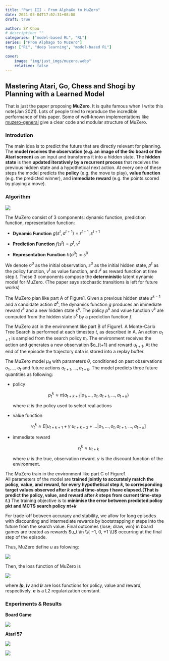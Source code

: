 ```yaml
---
title: "Part III - From AlphaGo to MuZero"
date: 2021-03-04T17:02:31+08:00
draft: true

author: SY Chou
# description: ""
categories: ["model-based RL", "RL"]
series: ["From Alphago to Muzero"]
tags: ["RL", "deep learning", "model-based RL"]

cover:
    image: "img/just_imgs/muzero.webp"
    relative: false
---
```


## Mastering Atari, Go, Chess and Shogi by Planning with a Learned Model

That is just the paper proposing **MuZero**. It is quite famous when I write this note(Jan 2021). Lots of people tried to reproduce the incredible performance of this paper. Some of well-known implementations like [muzero-general](https://github.com/werner-duvaud/muzero-general) give a clear code and modular structure of MuZero. 

### Introdution

The main idea is to predict the future that are directly relevant for planning. The **model receives the observation (e.g. an image of the Go board or the Atari screen)** as an input and transforms it into a hidden state. The **hidden state** is then **updated iteratively by a recurrent process** that receives the previous hidden state and a hypothetical next action. At every one of these steps the model predicts the **policy** (e.g. the move to play), **value function** (e.g. the predicted winner), and **immediate reward** (e.g. the points scored by playing a move).

### Algorithm

![](/blog/img/alphago_to_muzero/muzero/muzero_algo.png)

The MuZero consist of 3 components: dynamic function, prediction function, representation function:

- **Dynamic Function** $g(s^t, a^{t+1})=r^{t+1}, s^{t+1}$
  
  <!-- Given a previous hidden state $s^{k−1}$ and a candidate action $a^k$, the dynamics function $g$ produces an immediate reward $r^k$ and a new hidden state $s^k$. -->

- **Prediction Function** $f(s^t)=p^t, v^t$

  <!-- Given a hidden state $s^{t}$, the prediction function produces The policy $p^k$ and value function $v^k$ -->

- **Representation Function** $h(o^0)=s^0$
  
  <!-- Given the past observations $o^0$, the representation function produces the initial hidden state $s^0$ -->

We denote $o^0$ as the initial observation, $s^0$ as the initial hidden state, $p^t$ as the policy function, $v^t$ as value function, and $r^t$ as reward function at time step $t$. These 3 components compose the **deterministic** latent dynamic model for MuZero. (The paper says stochastic transitions is left for future works)

The MuZero plan like part A of Figure1. Given a previous hidden state $s^{k−1}$ and a candidate action $a^k$, the dynamics function $g$ produces an immediate reward $r^k$ and a new hidden state $s^k$. The policy $p^k$ and value function $v^k$ are computed from the hidden state $s^k$ by a prediction function $f$.

The MuZero act in the environment like part B of Figure1.  A Monte-Carlo Tree Search is performed at each timestep $t$, as described in A. An action $a_{t+1}$ is sampled from the search policy $\pi_t$. The environment receives the action and generates a new observation $o_{t+1} and reward $u_{t+1}$. At the end of the episode the trajectory data is stored into a replay buffer. 

The MuZero model $\mu_{\theta}$ with parameters $\theta$, conditioned on past observations $o_1, ..., o_t$ and future actions $a_{t+1}, ..., a_{t+k}$. The model predicts three future quantities as following:

- policy
  
  <!-- ![](/blog/img/alphago_to_muzero/muzero/muzero_pred_policy.png) -->

  $$
  p_t^k \approx \pi (a_{t+k+1} | o_{1}, ..., o_t, a_{t+1}, ..., a_{t+k})
  $$

  where $\pi$ is the policy used to select real actions
- value function
  
  <!-- ![](/blog/img/alphago_to_muzero/muzero/muzero_pred_value.png) -->

  $$
  v_t^k \approx E[u_{t+k+1} + \gamma \ u_{t+k+2} + ... | o_1 , ..., o_t, a_{t+1}, ..., a_{t+k}]
  $$

- immediate reward
  
  <!-- ![](/blog/img/alphago_to_muzero/muzero/muzero_pred_reward.png) -->

  $$
  r_t^k \approx u_{t + k}
  $$

  where $u$ is the true, observation reward. $\gamma$ is the discount function of the environment.

The MuZero train in the environment like part C of Figure1.   
All parameters of the model are **trained jointly to accurately match the policy, value, and reward, for every hypothetical step ***k***, to corresponding target values observed after ***k*** actual time-steps ***t*** have elapsed.(That is predict the policy, value, and reward after ***k*** steps from current time-step ***t***.)** The training objective is to **minimise the error between predicted policy pkt and MCTS search policy ***πt+k*****

For trade-off between accuracy and stability, we allow for long episodes with discounting and intermediate rewards by bootstrapping $n$ steps into the future from the search value. Final outcomes {lose, draw, win} in board games are treated as rewards $u_t \in \\{ −1, 0, +1 \\}$ occurring at the final step of the episode.

Thus, MuZero define $u$ as folowing:

![](/blog/img/alphago_to_muzero/muzero/muzero_def_z.png)

Then, the loss function of MuZero is 

![](/blog/img/alphago_to_muzero/muzero/muzero_loss.png)

where ***lp***, ***lv*** and ***lr*** are loss functions for policy, value and reward, respectively. ***c*** is a L2 regularization constant.

### Experiments & Results

**Board Game**

![](/blog/img/alphago_to_muzero/muzero/muzero_board_exp.png)

**Atari 57**

![](/blog/img/alphago_to_muzero/muzero/muzero_atari_exp.png)

![](/blog/img/alphago_to_muzero/muzero/muzero_atari_exp2.png)